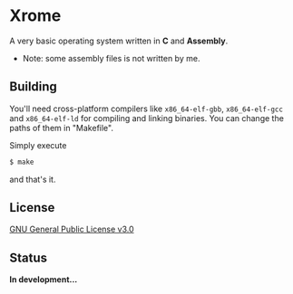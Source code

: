 # Xrome
A very basic operating system written in **C** and **Assembly**. 

- Note: some assembly files is not written by me.

## Building

You'll need cross-platform compilers like ``x86_64-elf-gbb``, ``x86_64-elf-gcc`` and ``x86_64-elf-ld`` for compiling and linking binaries. You can change the paths of them in "Makefile".

Simply execute
```s
$ make
```
and that's it.

## License
[GNU General Public License v3.0](LICENSE)

## Status
**In development...**
